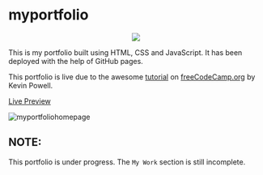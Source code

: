 # myportfolio
<p align="center">
 <img src="https://thumbs.gfycat.com/BriefRaggedBighornsheep.webp">
</p>

This is my portfolio built using HTML, CSS and JavaScript. It has been deployed with the help of GitHub pages.

This portfolio is live due to the awesome [tutorial](https://www.youtube.com/watch?v=_xkSvufmjEs) on [freeCodeCamp.org](https://www.youtube.com/channel/UC8butISFwT-Wl7EV0hUK0BQ) by Kevin Powell.

[Live Preview](https://utkarsh299-tech.github.io/myportfolio/)

![myportfoliohomepage](https://github.com/Utkarsh299-tech/myportfolio/blob/master/myportfolio.png)

## NOTE:
This portfolio is under progress. The `My Work` section is still incomplete.
